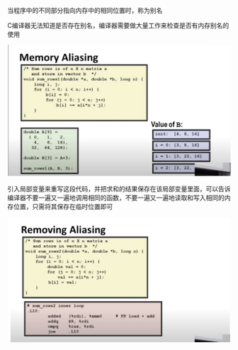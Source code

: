当程序中的不同部分指向内存中的相同位置时，称为别名

C编译器无法知道是否存在别名，编译器需要做大量工作来检查是否有内存别名的使用

![image-20230621071302159](image/image-20230621071302159.png)

引入局部变量来重写这段代码，并把求和的结果保存在该局部变量里面，可以告诉编译器不要一遍又一遍地调用相同的函数，不要一遍又一遍地读取和写入相同的内存位置，只需将其保存在临时位置即可

![image-20230621071315769](image/image-20230621071315769.png)
